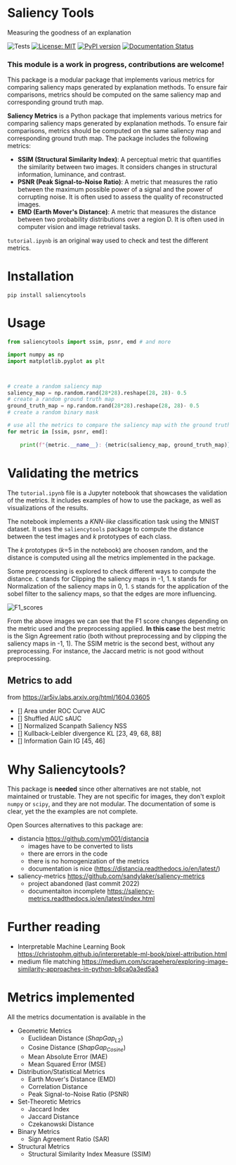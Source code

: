 # Saliency Tools
Measuring the goodness of an explanation

![Tests](https://github.com/valevalerio/saliencytools/actions/workflows/test.yml/badge.svg)
[![License: MIT](https://img.shields.io/badge/License-MIT-blue.svg)](https://opensource.org/licenses/MIT)
[![PyPI version](https://img.shields.io/pypi/v/saliencytools)](https://pypi.org/project/saliencytools/)
[![Documentation Status](https://img.shields.io/website?down_color=red&up_color=44cc11&url=https://valevalerio.github.io/saliencytools&label=Documentation)](https://valevalerio.github.io/saliencytools/)
<!-- [![Documentation Status](https://img.shields.io/website?url=https://valevalerio.github.io/saliencytools/)](https://vvalerio.github.io/saliencytools/) -->
### This module is a work in progress, contributions are welcome!
This package is a modular package that implements various metrics for comparing saliency maps generated by explanation methods. To ensure fair comparisons, metrics should be computed on the same saliency map and corresponding ground truth map.

**Saliency Metrics** is a Python package that implements various metrics for comparing saliency maps generated by explanation methods. To ensure fair comparisons, metrics should be computed on the same saliency map and corresponding ground truth map.
The package includes the following metrics:
- **SSIM (Structural Similarity Index)**: A perceptual metric that quantifies the similarity between two images. It considers changes in structural information, luminance, and contrast.
- **PSNR (Peak Signal-to-Noise Ratio)**: A metric that measures the ratio between the maximum possible power of a signal and the power of corrupting noise. It is often used to assess the quality of reconstructed images.
- **EMD (Earth Mover's Distance)**: A metric that measures the distance between two probability distributions over a region D. It is often used in computer vision and image retrieval tasks.

```tutorial.ipynb``` is an original way used to check and test the different metrics. 
# Installation

```pip install saliencytools```

# Usage

```python
from saliencytools import ssim, psnr, emd # and more

import numpy as np
import matplotlib.pyplot as plt



# create a random saliency map
saliency_map = np.random.rand(28*28).reshape(28, 28)- 0.5
# create a random ground truth map
ground_truth_map = np.random.rand(28*28).reshape(28, 28)- 0.5
# create a random binary mask

# use all the metrics to compare the saliency map with the ground truth map
for metric in [ssim, psnr, emd]:
    
    print(f"{metric.__name__}: {metric(saliency_map, ground_truth_map)}")
```
# Validating the metrics
The ```tutorial.ipynb``` file is a Jupyter notebook that showcases the validation of the metrics. It includes examples of how to use the package, as well as visualizations of the results. 

The notebook implements a _KNN-like_ classification task using the MNIST dataset. It uses the ```saliencytools``` package to compute the distance between the test images and _k_ prototypes of each class. 

The _k_ prototypes (_k_=5 in the notebook) are choosen random, and the distance is computed using all the metrics implemented in the package.

Some preprocessing is explored to check different ways to compute the distance.
```C``` stands for Clipping the saliency maps in -1, 1.
```N``` stands for Normalization of the saliency maps in 0, 1.
```S``` stands for the application of the sobel filter to the saliency maps, so that the edges are more influencing.


![F1_scores](https://valevalerio.github.io/saliencytools/_static/heatmap.png)

<!-- add another image but this time visible
They are both visible. What changes is where they redirect to.
I had to put the image in the _static folder under the doc/source/_static folder.
By the use of the workflow of sphinx-gallery, the image is copied to the _static folder of the gh-pages branch.
The image is visible in the README.md file, not anywhere in the documentation.
![F1_scores](https://github.com/valevalerio/saliencytools/blob/gh-pages/_static/heatmap.png)

-->


From the above images we can see that the F1 score changes depending on the metric used and the preprocessing applied. **In this case** the best metric is the Sign Agreement ratio (both without preprocessing and by clipping the saliency maps in -1, 1).
The SSIM metric is the second best, without any preprocessing.
For instance, the Jaccard metric is not good without preprocessing.

## Metrics to add

from https://ar5iv.labs.arxiv.org/html/1604.03605

- [] Area under ROC Curve 	AUC 	
- [] Shuffled AUC 	sAUC 	
- [] Normalized Scanpath Saliency 	NSS 	
- [] Kullback-Leibler divergence 	KL 	[23, 49, 68, 88]
- [] Information Gain 	IG 	[45, 46] 

# Why Saliencytools?
This package is **needed** since other alternatives are not stable, not maintained or trustable. They are not specific for images, they don't exploit ```numpy``` or ```scipy```, and they are not modular. The documentation of some is clear, yet the the examples are not complete. 

Open Sources alternatives to this package are:

- distancia https://github.com/ym001/distancia
    - images have to be converted to lists
    - there are errors in the code
    - there is no homogenization of the metrics
    - documentation is nice (https://distancia.readthedocs.io/en/latest/)
- saliency-metrics https://github.com/sandylaker/saliency-metrics
    - project abandoned (last commit 2022) 
    - documentaiton incomplete https://saliency-metrics.readthedocs.io/en/latest/index.html

<!--
Other resoureces:
- https://pypi.org/project/saliency/


https://doi.org/10.1364/JOSAA.31.000532

-->

# Further reading
- Interpretable Machine Learning Book https://christophm.github.io/interpretable-ml-book/pixel-attribution.html
- medium file matching https://medium.com/scrapehero/exploring-image-similarity-approaches-in-python-b8ca0a3ed5a3


# Metrics implemented
All the metrics documentation is available in the 

- Geometric Metrics
    - Euclidean Distance ($ShapGap_{L2}$)
    - Cosine Distance ($ShapGap_{Cosine}$)
    - Mean Absolute Error (MAE)
    - Mean Squared Error (MSE)
- Distribution/Statistical Metrics
    - Earth Mover's Distance (EMD)
    - Correlation Distance
    - Peak Signal-to-Noise Ratio (PSNR)
- Set-Theoretic Metrics
    - Jaccard Index
    - Jaccard Distance
    - Czekanowski Distance
- Binary Metrics
    - Sign Agreement Ratio (SAR)
- Structural Metrics
    - Structural Similarity Index Measure (SSIM)
